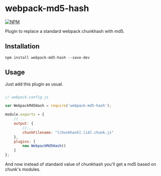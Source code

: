 # webpack-md5-hash

[![NPM](https://nodei.co/npm/webpack-md5-hash.png)](https://npmjs.org/package/webpack-md5-hash)

Plugin to replace a standard webpack chunkhash with md5.

## Installation

```
npm install webpack-md5-hash --save-dev
```

## Usage

Just add this plugin as usual.

``` javascript

// webpack.config.js

var WebpackMd5Hash = require('webpack-md5-hash');

module.exports = {
    // ...
    output: {
        //...
        chunkFilename: "[chunkhash].[id].chunk.js"
    },
    plugins: [
        new WebpackMd5Hash()
    ]
};

```

And now instead of standard value of chunkhash you'll get a md5 based on chunk's modules.
